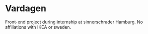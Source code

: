 # Vardagen
Front-end project during internship at sinnerschrader Hamburg.
No affiliations with IKEA or sweden.
